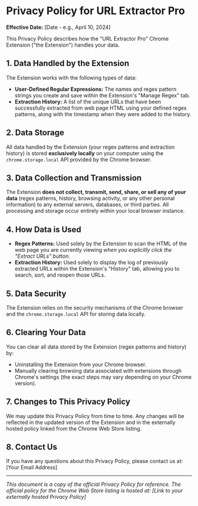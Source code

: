 # Privacy Policy for URL Extractor Pro

**Effective Date:** [Date - e.g., April 10, 2024]

This Privacy Policy describes how the "URL Extractor Pro" Chrome Extension ("the Extension") handles your data.

## 1. Data Handled by the Extension

The Extension works with the following types of data:

- **User-Defined Regular Expressions:** The names and regex pattern strings you create and save within the Extension's "Manage Regex" tab.
- **Extraction History:** A list of the unique URLs that have been successfully extracted from web page HTML using your defined regex patterns, along with the timestamp when they were added to the history.

## 2. Data Storage

All data handled by the Extension (your regex patterns and extraction history) is stored **exclusively locally** on your computer using the `chrome.storage.local` API provided by the Chrome browser.

## 3. Data Collection and Transmission

The Extension **does not collect, transmit, send, share, or sell any of your data** (regex patterns, history, browsing activity, or any other personal information) to any external servers, databases, or third parties. All processing and storage occur entirely within your local browser instance.

## 4. How Data is Used

- **Regex Patterns:** Used solely by the Extension to scan the HTML of the web page you are currently viewing _when you explicitly click the "Extract URLs" button_.
- **Extraction History:** Used solely to display the log of previously extracted URLs within the Extension's "History" tab, allowing you to search, sort, and reopen those URLs.

## 5. Data Security

The Extension relies on the security mechanisms of the Chrome browser and the `chrome.storage.local` API for storing data locally.

## 6. Clearing Your Data

You can clear all data stored by the Extension (regex patterns and history) by:

- Uninstalling the Extension from your Chrome browser.
- Manually clearing browsing data associated with extensions through Chrome's settings (the exact steps may vary depending on your Chrome version).

## 7. Changes to This Privacy Policy

We may update this Privacy Policy from time to time. Any changes will be reflected in the updated version of the Extension and in the externally hosted policy linked from the Chrome Web Store listing.

## 8. Contact Us

If you have any questions about this Privacy Policy, please contact us at:
[Your Email Address]

---

_This document is a copy of the official Privacy Policy for reference. The official policy for the Chrome Web Store listing is hosted at: [Link to your externally hosted Privacy Policy]_
